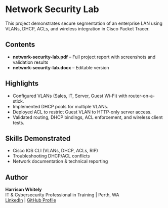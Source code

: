 # Network Security Lab

This project demonstrates secure segmentation of an enterprise LAN using VLANs, DHCP, ACLs, and wireless integration in Cisco Packet Tracer.

## Contents
- **network-security-lab.pdf** – Full project report with screenshots and validation results
- **network-security-lab.docx** – Editable version

## Highlights
- Configured VLANs (Sales, IT, Server, Guest Wi-Fi) with router-on-a-stick.
- Implemented DHCP pools for multiple VLANs.
- Deployed ACL to restrict Guest VLAN to HTTP-only server access.
- Validated routing, DHCP bindings, ACL enforcement, and wireless client tests.

## Skills Demonstrated
- Cisco IOS CLI (VLANs, DHCP, ACLs, RIP)
- Troubleshooting DHCP/ACL conflicts
- Network documentation & technical reporting
## Author
**Harrison Whitely**  
IT & Cybersecurity Professional in Training | Perth, WA  
[LinkedIn](https://www.linkedin.com/in/harrison-whitely) | [GitHub Profile](https://github.com/hwhitely)
